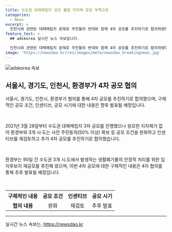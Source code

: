 ```yaml
---
title: 수도권 대체매립지 공모 불발 지자체 응모 부족으로
categories:
  - News
excerpt: >
  인천시와 관련된 대체매립지 문제로 주민들의 반대와 함께 4차 공모를 추진하기로 합의하였다. 지난 3월 28일의 3차 공모에서는 응모 지자체가 없었으며, 이에 환경부와 3개 시·도는 공모 조건을 완화하고 인센티브를 재검토하여 4차 공모를 추진하기로 결정하였다. 구체적인 조건 및 시기는 추후 협의 후 발표될 예정이다.
feature_text: >
  ## adskorea 실시간 뉴스 속보입니다.

  인천시와 관련된 대체매립지 문제로 주민들의 반대와 함께 4차 공모를 추진하기로 합의하였다. 지난 3월 28일의 3차 공모에서는 응모 지자체가 없었으며, 이에 환경부와 3개 시·도는 공모 조건을 완화하고 인센티브를 재검토하여 4차 공모를 추진하기로 결정하였다. 구체적인 조건 및 시기는 추후 협의 후 발표될 예정이다.
image: 'https://newsdao.kr/res/images/meta/newsdao_breakingnews.jpg'
---
```


<p><img src="https://newsdao.kr/res/images/meta/newsdao_breakingnews.jpg" alt="adskorea 속보" /></p>

<h2 data-ke-size="size26">서울시, 경기도, 인천시, 환경부가 4차 공모 협의</h2>

<p data-ke-size="size16">서울시, 경기도, 인천시, 환경부가 협의를 통해 4차 공모를 추진하기로 합의했으며, 구체적인 공모 조건, 인센티브, 공모 시기에 대한 내용은 향후 발표될 예정입니다.</p>

<p><br></p>

<p data-ke-size="size16">2021년 3월 28일부터 수도권 대체매립지 3차 공모를 진행했으나 응모한 지자체가 없어 환경부와 3개 시·도는 사전 주민동의(50% 이상) 확보 등 공모 조건을 완화하고 인센티브를 재검토하고 추가 4차 공모를 추진하기로 합의했습니다.</p>

<p><br></p>

<p data-ke-size="size16">환경부는 90일 간 수도권 3개 시․도에서 발생하는 생활폐기물의 안정적 처리를 위한 입지후보지 재공모를 추진해 왔으며, 이번 4차 공모에 대한 구체적인 내용은 4자 협의를 통해 추후 발표될 예정입니다.</p>

<p><br></p>

<table>
  <tr>
    <th><b>구체적인 내용</b></th>
    <th>공모 조건</th>
    <th>인센티브</th>
    <th>공모 시기</th>
  </tr>
  <tr>
    <td style="text-align: center; height: 17px;"><b>협의 내용</b></td>
    <td style="text-align: center; height: 17px;">완화</td>
    <td style="text-align: center; height: 17px;">재검토</td>
    <td style="text-align: center; height: 17px;">추후 발표</td>
  </tr>
</table>

<hr>
실시간 뉴스 속보는, <a href="https://newsdao.kr" rel="dofollow">https://newsdao.kr</a>


